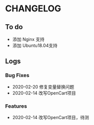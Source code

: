 # CHANGELOG

## To do

* 添加 Nginx 支持
* 添加 Ubuntu18.04支持

## Logs

### Bug Fixes
* 2020-02-20  修复变量替换问题
* 2020-02-14  改写OpenCart项目

### Features

* 2020-02-14  改写OpenCart项目，待测